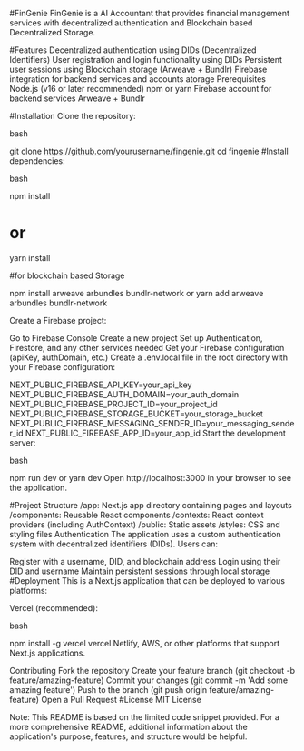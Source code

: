 #FinGenie
FinGenie is a AI Accountant that provides financial management services with decentralized authentication and Blockchain based Decentralized Storage.

#Features
Decentralized authentication using DIDs (Decentralized Identifiers)
User registration and login functionality using DIDs
Persistent user sessions using Blockchain storage (Arweave + Bundlr)
Firebase integration for backend services and accounts atorage
Prerequisites
Node.js (v16 or later recommended)
npm or yarn
Firebase account for backend services
Arweave + Bundlr


#Installation
Clone the repository:

bash


git clone https://github.com/yourusername/fingenie.git
cd fingenie
#Install dependencies:

bash


npm install
# or
yarn install

#for blockchain based Storage

npm install arweave arbundles bundlr-network
or
yarn add arweave arbundles bundlr-network


Create a Firebase project:

Go to Firebase Console
Create a new project
Set up Authentication, Firestore, and any other services needed
Get your Firebase configuration (apiKey, authDomain, etc.)
Create a .env.local file in the root directory with your Firebase configuration:

NEXT_PUBLIC_FIREBASE_API_KEY=your_api_key
NEXT_PUBLIC_FIREBASE_AUTH_DOMAIN=your_auth_domain
NEXT_PUBLIC_FIREBASE_PROJECT_ID=your_project_id
NEXT_PUBLIC_FIREBASE_STORAGE_BUCKET=your_storage_bucket
NEXT_PUBLIC_FIREBASE_MESSAGING_SENDER_ID=your_messaging_sender_id
NEXT_PUBLIC_FIREBASE_APP_ID=your_app_id
Start the development server:

bash


npm run dev
or
yarn dev
Open http://localhost:3000 in your browser to see the application.

#Project Structure
/app: Next.js app directory containing pages and layouts
/components: Reusable React components
/contexts: React context providers (including AuthContext)
/public: Static assets
/styles: CSS and styling files
Authentication
The application uses a custom authentication system with decentralized identifiers (DIDs). Users can:

Register with a username, DID, and blockchain address
Login using their DID and username
Maintain persistent sessions through local storage
#Deployment
This is a Next.js application that can be deployed to various platforms:

Vercel (recommended):

bash


npm install -g vercel
vercel
Netlify, AWS, or other platforms that support Next.js applications.

Contributing
Fork the repository
Create your feature branch (git checkout -b feature/amazing-feature)
Commit your changes (git commit -m 'Add some amazing feature')
Push to the branch (git push origin feature/amazing-feature)
Open a Pull Request
#License
MIT License

Note: This README is based on the limited code snippet provided. For a more comprehensive README, additional information about the application's purpose, features, and structure would be helpful.
